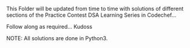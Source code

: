 This Folder will be updated from time to time with solutions of 
different sections of the Practice Contest DSA Learning Series in Codechef...

Follow along as required... Kudoss

NOTE: All solutions are done in Python3.
